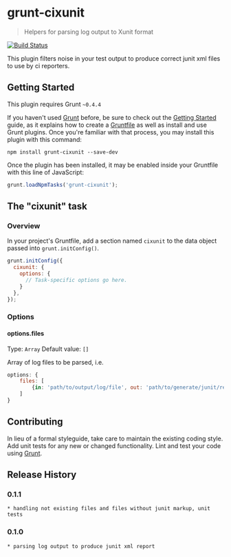 # grunt-cixunit

> Helpers for parsing log output to Xunit format

[![Build Status](https://travis-ci.org/lukasz-kaniowski/grunt-ciXunit.svg?branch=master)](https://travis-ci.org/lukasz-kaniowski/grunt-ciXunit)

This plugin filters noise in your test output to produce correct junit xml files to use by ci reporters.

## Getting Started
This plugin requires Grunt `~0.4.4`

If you haven't used [Grunt](http://gruntjs.com/) before, be sure to check out the [Getting Started](http://gruntjs.com/getting-started) guide, as it explains how to create a [Gruntfile](http://gruntjs.com/sample-gruntfile) as well as install and use Grunt plugins. Once you're familiar with that process, you may install this plugin with this command:

```shell
npm install grunt-cixunit --save-dev
```

Once the plugin has been installed, it may be enabled inside your Gruntfile with this line of JavaScript:

```js
grunt.loadNpmTasks('grunt-cixunit');
```

## The "cixunit" task

### Overview
In your project's Gruntfile, add a section named `cixunit` to the data object passed into `grunt.initConfig()`.

```js
grunt.initConfig({
  cixunit: {
    options: {
      // Task-specific options go here.
    }
  },
});
```

### Options

#### options.files
Type: `Array`
Default value: `[]`

Array of log files to be parsed, i.e.

```js
options: {
    files: [
        {in: 'path/to/output/log/file', out: 'path/to/generate/junit/report.xml'}
    ]
}
```

## Contributing
In lieu of a formal styleguide, take care to maintain the existing coding style. Add unit tests for any new or changed functionality. Lint and test your code using [Grunt](http://gruntjs.com/).

## Release History

### 0.1.1
    * handling not existing files and files without junit markup, unit tests
### 0.1.0
    * parsing log output to produce junit xml report
